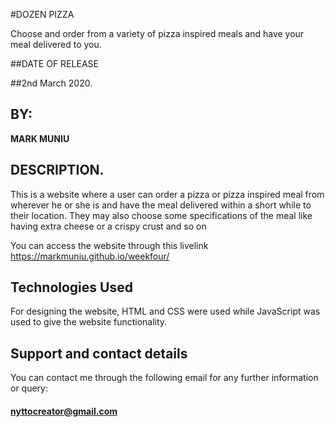 #DOZEN PIZZA

Choose and order from a variety of pizza inspired meals and have your meal delivered to you.

##DATE OF RELEASE

##2nd March 2020.

## BY:
**MARK MUNIU**

## DESCRIPTION.
This is a website where a user can order a pizza or pizza inspired meal from wherever he or she is and have the meal delivered within a short while to their location. They may also choose some specifications of the meal like having extra cheese or a crispy crust and so on

You can access the website through this livelink https://markmuniu.github.io/weekfour/

## Technologies Used
For designing the website, HTML and CSS were used while JavaScript was used to give the website functionality.

## Support and contact details
You can contact me through the following email for any further information or query:
#### nyttocreator@gmail.com

  

